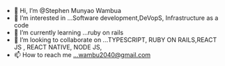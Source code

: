 - 👋 Hi, I’m @Stephen Munyao Wambua
- 👀 I’m interested in ...Software development,DeVopS, Infrastructure as a code
- 🌱 I’m currently learning ...ruby on rails
- 💞️ I’m looking to collaborate on ...TYPESCRIPT, RUBY ON RAILS,REACT JS , REACT NATIVE, NODE JS,
- 📫 How to reach me ...wambu2040@gmail.com

<!---
steve2030/steve2030 is a ✨ special ✨ repository because its `README.md` (this file) appears on your GitHub profile.
You can click the Preview link to take a look at your changes.
--->
